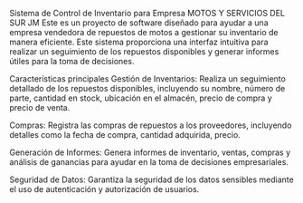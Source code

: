 Sistema de Control de Inventario para Empresa MOTOS Y SERVICIOS DEL SUR JM
Este es un proyecto de software diseñado para ayudar a una empresa vendedora de repuestos de motos a gestionar su inventario de manera eficiente. Este sistema proporciona una interfaz intuitiva para realizar un seguimiento de los repuestos disponibles y generar informes útiles para la toma de decisiones.

Características principales
Gestión de Inventarios: Realiza un seguimiento detallado de los repuestos disponibles, incluyendo su nombre, número de parte, cantidad en stock, ubicación en el almacén, precio de compra y precio de venta.

Compras: Registra las compras de repuestos a los proveedores, incluyendo detalles como la fecha de compra, cantidad adquirida, precio.

Generación de Informes: Genera informes de inventario, ventas, compras y análisis de ganancias para ayudar en la toma de decisiones empresariales.

Seguridad de Datos: Garantiza la seguridad de los datos sensibles mediante el uso de autenticación y autorización de usuarios.
